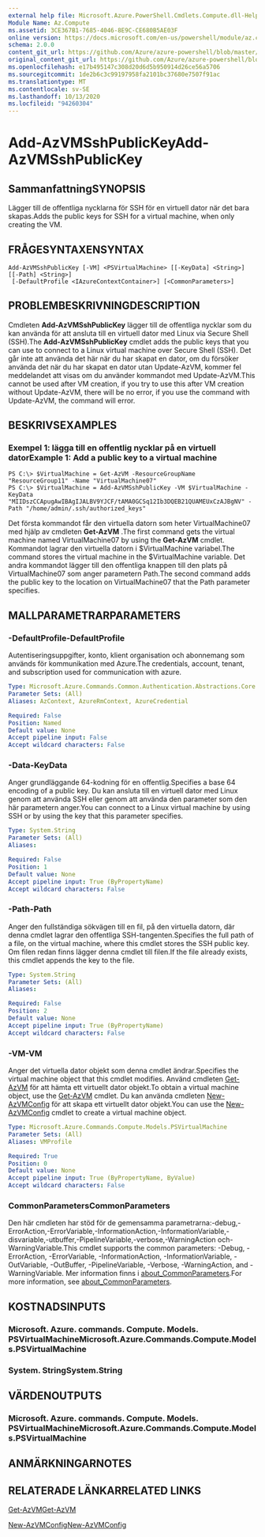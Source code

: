 ```yaml
---
external help file: Microsoft.Azure.PowerShell.Cmdlets.Compute.dll-Help.xml
Module Name: Az.Compute
ms.assetid: 3CE367B1-7685-4046-8E9C-CE680B5AE03F
online version: https://docs.microsoft.com/en-us/powershell/module/az.compute/add-azvmsshpublickey
schema: 2.0.0
content_git_url: https://github.com/Azure/azure-powershell/blob/master/src/Compute/Compute/help/Add-AzVMSshPublicKey.md
original_content_git_url: https://github.com/Azure/azure-powershell/blob/master/src/Compute/Compute/help/Add-AzVMSshPublicKey.md
ms.openlocfilehash: e17b495147c308d20d6d5b950914d26ce56a5706
ms.sourcegitcommit: 1de2b6c3c99197958fa2101bc37680e7507f91ac
ms.translationtype: MT
ms.contentlocale: sv-SE
ms.lasthandoff: 10/13/2020
ms.locfileid: "94260304"
---
```

# <span data-ttu-id="36bbf-101">Add-AzVMSshPublicKey</span><span class="sxs-lookup"><span data-stu-id="36bbf-101">Add-AzVMSshPublicKey</span></span>

## <span data-ttu-id="36bbf-102">Sammanfattning</span><span class="sxs-lookup"><span data-stu-id="36bbf-102">SYNOPSIS</span></span>
<span data-ttu-id="36bbf-103">Lägger till de offentliga nycklarna för SSH för en virtuell dator när det bara skapas.</span><span class="sxs-lookup"><span data-stu-id="36bbf-103">Adds the public keys for SSH for a virtual machine, when only creating the VM.</span></span>

## <span data-ttu-id="36bbf-104">FRÅGESYNTAXEN</span><span class="sxs-lookup"><span data-stu-id="36bbf-104">SYNTAX</span></span>

```
Add-AzVMSshPublicKey [-VM] <PSVirtualMachine> [[-KeyData] <String>] [[-Path] <String>]
 [-DefaultProfile <IAzureContextContainer>] [<CommonParameters>]
```

## <span data-ttu-id="36bbf-105">PROBLEMBESKRIVNING</span><span class="sxs-lookup"><span data-stu-id="36bbf-105">DESCRIPTION</span></span>
<span data-ttu-id="36bbf-106">Cmdleten **Add-AzVMSshPublicKey** lägger till de offentliga nycklar som du kan använda för att ansluta till en virtuell dator med Linux via Secure Shell (SSH).</span><span class="sxs-lookup"><span data-stu-id="36bbf-106">The **Add-AzVMSshPublicKey** cmdlet adds the public keys that you can use to connect to a Linux virtual machine over Secure Shell (SSH).</span></span> <span data-ttu-id="36bbf-107">Det går inte att använda det här när du har skapat en dator, om du försöker använda det när du har skapat en dator utan Update-AzVM, kommer fel meddelandet att visas om du använder kommandot med Update-AzVM.</span><span class="sxs-lookup"><span data-stu-id="36bbf-107">This cannot be used after VM creation, if you try to use this after VM creation without Update-AzVM, there will be no error, if you use the command with Update-AzVM, the command will error.</span></span>

## <span data-ttu-id="36bbf-108">BESKRIVS</span><span class="sxs-lookup"><span data-stu-id="36bbf-108">EXAMPLES</span></span>

### <span data-ttu-id="36bbf-109">Exempel 1: lägga till en offentlig nycklar på en virtuell dator</span><span class="sxs-lookup"><span data-stu-id="36bbf-109">Example 1: Add a public key to a virtual machine</span></span>
```
PS C:\> $VirtualMachine = Get-AzVM -ResourceGroupName "ResourceGroup11" -Name "VirtualMachine07"
PS C:\> $VirtualMachine = Add-AzVMSshPublicKey -VM $VirtualMachine -KeyData "MIIDszCCApugAwIBAgIJALBV9YJCF/tAMA0GCSq12Ib3DQEB21QUAMEUxCzAJBgNV" -Path "/home/admin/.ssh/authorized_keys"
```

<span data-ttu-id="36bbf-110">Det första kommandot får den virtuella datorn som heter VirtualMachine07 med hjälp av cmdleten **Get-AzVM** .</span><span class="sxs-lookup"><span data-stu-id="36bbf-110">The first command gets the virtual machine named VirtualMachine07 by using the **Get-AzVM** cmdlet.</span></span>
<span data-ttu-id="36bbf-111">Kommandot lagrar den virtuella datorn i $VirtualMachine variabel.</span><span class="sxs-lookup"><span data-stu-id="36bbf-111">The command stores the virtual machine in the $VirtualMachine variable.</span></span>
<span data-ttu-id="36bbf-112">Det andra kommandot lägger till den offentliga knappen till den plats på VirtualMachine07 som anger parametern Path.</span><span class="sxs-lookup"><span data-stu-id="36bbf-112">The second command adds the public key to the location on VirtualMachine07 that the Path parameter specifies.</span></span>

## <span data-ttu-id="36bbf-113">MALLPARAMETRAR</span><span class="sxs-lookup"><span data-stu-id="36bbf-113">PARAMETERS</span></span>

### <span data-ttu-id="36bbf-114">-DefaultProfile</span><span class="sxs-lookup"><span data-stu-id="36bbf-114">-DefaultProfile</span></span>
<span data-ttu-id="36bbf-115">Autentiseringsuppgifter, konto, klient organisation och abonnemang som används för kommunikation med Azure.</span><span class="sxs-lookup"><span data-stu-id="36bbf-115">The credentials, account, tenant, and subscription used for communication with azure.</span></span>

```yaml
Type: Microsoft.Azure.Commands.Common.Authentication.Abstractions.Core.IAzureContextContainer
Parameter Sets: (All)
Aliases: AzContext, AzureRmContext, AzureCredential

Required: False
Position: Named
Default value: None
Accept pipeline input: False
Accept wildcard characters: False
```

### <span data-ttu-id="36bbf-116">-Data</span><span class="sxs-lookup"><span data-stu-id="36bbf-116">-KeyData</span></span>
<span data-ttu-id="36bbf-117">Anger grundläggande 64-kodning för en offentlig.</span><span class="sxs-lookup"><span data-stu-id="36bbf-117">Specifies a base 64 encoding of a public key.</span></span>
<span data-ttu-id="36bbf-118">Du kan ansluta till en virtuell dator med Linux genom att använda SSH eller genom att använda den parameter som den här parametern anger.</span><span class="sxs-lookup"><span data-stu-id="36bbf-118">You can connect to a Linux virtual machine by using SSH or by using the key that this parameter specifies.</span></span>

```yaml
Type: System.String
Parameter Sets: (All)
Aliases:

Required: False
Position: 1
Default value: None
Accept pipeline input: True (ByPropertyName)
Accept wildcard characters: False
```

### <span data-ttu-id="36bbf-119">-Path</span><span class="sxs-lookup"><span data-stu-id="36bbf-119">-Path</span></span>
<span data-ttu-id="36bbf-120">Anger den fullständiga sökvägen till en fil, på den virtuella datorn, där denna cmdlet lagrar den offentliga SSH-tangenten.</span><span class="sxs-lookup"><span data-stu-id="36bbf-120">Specifies the full path of a file, on the virtual machine, where this cmdlet stores the SSH public key.</span></span>
<span data-ttu-id="36bbf-121">Om filen redan finns lägger denna cmdlet till filen.</span><span class="sxs-lookup"><span data-stu-id="36bbf-121">If the file already exists, this cmdlet appends the key to the file.</span></span>

```yaml
Type: System.String
Parameter Sets: (All)
Aliases:

Required: False
Position: 2
Default value: None
Accept pipeline input: True (ByPropertyName)
Accept wildcard characters: False
```

### <span data-ttu-id="36bbf-122">-VM</span><span class="sxs-lookup"><span data-stu-id="36bbf-122">-VM</span></span>
<span data-ttu-id="36bbf-123">Anger det virtuella dator objekt som denna cmdlet ändrar.</span><span class="sxs-lookup"><span data-stu-id="36bbf-123">Specifies the virtual machine object that this cmdlet modifies.</span></span>
<span data-ttu-id="36bbf-124">Använd cmdleten [Get-AzVM](./Get-AzVM.md) för att hämta ett virtuellt dator objekt.</span><span class="sxs-lookup"><span data-stu-id="36bbf-124">To obtain a virtual machine object, use the [Get-AzVM](./Get-AzVM.md) cmdlet.</span></span>
<span data-ttu-id="36bbf-125">Du kan använda cmdleten [New-AzVMConfig](./New-AzVMConfig.md) för att skapa ett virtuellt dator objekt.</span><span class="sxs-lookup"><span data-stu-id="36bbf-125">You can use the [New-AzVMConfig](./New-AzVMConfig.md) cmdlet to create a virtual machine object.</span></span>

```yaml
Type: Microsoft.Azure.Commands.Compute.Models.PSVirtualMachine
Parameter Sets: (All)
Aliases: VMProfile

Required: True
Position: 0
Default value: None
Accept pipeline input: True (ByPropertyName, ByValue)
Accept wildcard characters: False
```

### <span data-ttu-id="36bbf-126">CommonParameters</span><span class="sxs-lookup"><span data-stu-id="36bbf-126">CommonParameters</span></span>
<span data-ttu-id="36bbf-127">Den här cmdleten har stöd för de gemensamma parametrarna:-debug,-ErrorAction,-ErrorVariable,-InformationAction,-InformationVariable,-disvariable,-utbuffer,-PipelineVariable,-verbose,-WarningAction och-WarningVariable.</span><span class="sxs-lookup"><span data-stu-id="36bbf-127">This cmdlet supports the common parameters: -Debug, -ErrorAction, -ErrorVariable, -InformationAction, -InformationVariable, -OutVariable, -OutBuffer, -PipelineVariable, -Verbose, -WarningAction, and -WarningVariable.</span></span> <span data-ttu-id="36bbf-128">Mer information finns i [about_CommonParameters](http://go.microsoft.com/fwlink/?LinkID=113216).</span><span class="sxs-lookup"><span data-stu-id="36bbf-128">For more information, see [about_CommonParameters](http://go.microsoft.com/fwlink/?LinkID=113216).</span></span>

## <span data-ttu-id="36bbf-129">KOSTNADS</span><span class="sxs-lookup"><span data-stu-id="36bbf-129">INPUTS</span></span>

### <span data-ttu-id="36bbf-130">Microsoft. Azure. commands. Compute. Models. PSVirtualMachine</span><span class="sxs-lookup"><span data-stu-id="36bbf-130">Microsoft.Azure.Commands.Compute.Models.PSVirtualMachine</span></span>

### <span data-ttu-id="36bbf-131">System. String</span><span class="sxs-lookup"><span data-stu-id="36bbf-131">System.String</span></span>

## <span data-ttu-id="36bbf-132">VÄRDEN</span><span class="sxs-lookup"><span data-stu-id="36bbf-132">OUTPUTS</span></span>

### <span data-ttu-id="36bbf-133">Microsoft. Azure. commands. Compute. Models. PSVirtualMachine</span><span class="sxs-lookup"><span data-stu-id="36bbf-133">Microsoft.Azure.Commands.Compute.Models.PSVirtualMachine</span></span>

## <span data-ttu-id="36bbf-134">ANMÄRKNINGAR</span><span class="sxs-lookup"><span data-stu-id="36bbf-134">NOTES</span></span>

## <span data-ttu-id="36bbf-135">RELATERADE LÄNKAR</span><span class="sxs-lookup"><span data-stu-id="36bbf-135">RELATED LINKS</span></span>

[<span data-ttu-id="36bbf-136">Get-AzVM</span><span class="sxs-lookup"><span data-stu-id="36bbf-136">Get-AzVM</span></span>](./Get-AzVM.md)

[<span data-ttu-id="36bbf-137">New-AzVMConfig</span><span class="sxs-lookup"><span data-stu-id="36bbf-137">New-AzVMConfig</span></span>](./New-AzVMConfig.md)
